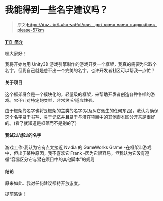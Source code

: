 # 我能得到一些名字建议吗？

> 原文:[https://dev . to/Luke waffel/can-I-get-some-name-suggestions-please-57km](https://dev.to/lukewaffel/can-i-get-some-name-suggestions-please--57km)

#### [T1】简介](#intro)

嘿大家好！

我将开始为用 Unity3D 游戏引擎制作的游戏开发一个框架，我真的需要为它取个名字，但我自己就是想不出一个完美的名字。也许开发者社区可以帮我一点忙？

#### [](#about-the-project)关于项目

这个框架将会是一个模块化的，轻量级的框架，来帮助开发者创造各种各样的游戏。它不针对特定的类型，非常灵活/适应性强。

由于框架的名字也将是框架的主类的名字(以及从它派生的任何东西)，我认为确保这个名字易于书写、易于记忆并且易于与潜在项目中的其他脚本区分开来是很好的。(看了就知道是框架而不是别的了)

#### [](#names-ive-triedthought-about)我试过/想过的名字

游戏工作-我认为它有点太接近 Nvidia 的 GameWorks
Grame -在框架和游戏中，但出于某种原因，我不喜欢它
Frank -因为它很容易，但我认为它没有遵循“容易区分它与潜在项目中的其他脚本”的规则

#### [](#conclusion)结论

原来如此。我对任何建议都持开放态度。

提前感谢！